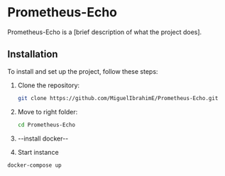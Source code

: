 # Prometheus-Echo

Prometheus-Echo is a [brief description of what the project does].

## Installation

To install and set up the project, follow these steps:

1. Clone the repository:
   ```sh
   git clone https://github.com/MiguelIbrahimE/Prometheus-Echo.git
   ```
2. Move to right folder:
   ```sh
   cd Prometheus-Echo
   ```

3.  --install docker--
4.  Start instance
   ```sh
   docker-compose up
   ```
